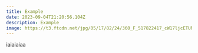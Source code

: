 ```yaml
---
title: Example
date: 2023-09-04T21:20:56.104Z
description: Example
image: https://t3.ftcdn.net/jpg/05/17/82/24/360_F_517822417_cW17ljcETUNX8BylhlNesxWyhxHXO3Nc.jpg
---
```

iaiaiaiaa